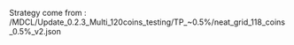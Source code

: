 Strategy come from : /MDCL/Update_0.2.3_Multi_120coins_testing/TP_~0.5%/neat_grid_118_coins_0.5%_v2.json
